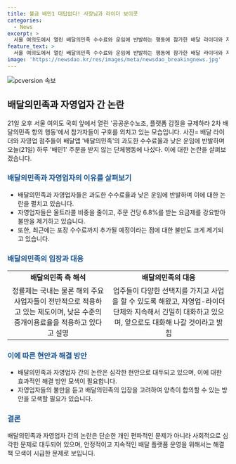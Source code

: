 ```yaml
---
title: 불금 배민1 대답없다! 사장님과 라이더 보이콧
categories:
  - News
excerpt: >
  서울 여의도에서 열린 배달의민족 수수료와 운임에 반발하는 행동에 참가한 배달 라이더와 자영업 점주들. 배민1 주문 거부, 라이더 24시간 앱 끄기 등의 행동으로 불만 표출. 울트라콜 비중 감소, 수수료 강요에 대한 반감. 배달의민족은 수수료 도입, 포장 수수료 부과 등의 정책 변경. 관계자는 낮은 수준의 중개이용료율 주장.
feature_text: >
  서울 여의도에서 열린 배달의민족 수수료와 운임에 반발하는 행동에 참가한 배달 라이더와 자영업 점주들. 배민1 주문 거부, 라이더 24시간 앱 끄기 등의 행동으로 불만 표출. 울트라콜 비중 감소, 수수료 강요에 대한 반감. 배달의민족은 수수료 도입, 포장 수수료 부과 등의 정책 변경. 관계자는 낮은 수준의 중개이용료율 주장.
image: 'https://newsdao.kr/res/images/meta/newsdao_breakingnews.jpg'
---
```


<p><img src="https://newsdao.kr/res/images/meta/newsdao_breakingnews.jpg" alt="pcversion 속보" /></p>

<h2 data-ke-size="size26">배달의민족과 자영업자 간 논란</h2>

<p data-ke-size="size16">21일 오후 서울 여의도 국회 앞에서 열린 '공공운수노조, 플랫폼 갑질을 규제하라 2차 배달의민족 항의 행동'에서 참가자들이 구호를 외치고 있는 모습입니다. 사진= 배달 라이더와 자영업 점주들이 배달앱 '배달의민족'의 과도한 수수료율과 낮은 운임에 반발하며 오늘(21일) 하루 '배민1' 주문을 받지 않는 단체행동에 나섰다. 이에 대한 논란을 살펴보겠습니다.</p>

<h3><b><span style="color: #1a5490;">배달의민족과 자영업자의 이유를 살펴보기</span></b></h3>

<ul>
    <li>배달의민족과 자영업자들은 과도한 수수료율과 낮은 운임에 반발하며 이에 대한 논란을 펼치고 있습니다.</li>
    <li>자영업자들은 울트라콜 비중을 줄이고, 주문 건당 6.8%를 받는 요금제를 강요받아 불만을 제기하고 있습니다.</li>
    <li>또한, 최근에는 포장 수수료까지 추가될 예정이라는 점에 대한 불만도 크게 제기되고 있습니다.</li>
</ul>

<h3><b><span style="color: #1a5490;">배달의민족의 입장과 대응</span></b></h3>

<table>
    <tr>
        <td style="text-align: center; height: 17px;"><b>배달의민족 측 해석</b></td>
        <td style="text-align: center; height: 17px;"><b>배달의민족의 대응</b></td>
    </tr>
    <tr>
        <td style="text-align: center; height: 17px;">정률제는 국내는 물론 해외 주요 사업자들이 전반적으로 적용하고 있는 제도이며, 낮은 수준의 중개이용료율을 적용하고 있다고 설명</td>
        <td style="text-align: center; height: 17px;">업주들이 다양한 선택지를 가지고 사업을 할 수 있도록 해왔고, 자영업-라이더 단체와 지속해서 긴밀히 대화하고 있으며, 앞으로도 대화해 나갈 것이라고 밝힘</td>
    </tr>
</table>

<h3><b><span style="color: #1a5490;">이에 따른 현안과 해결 방안</span></b></h3>

<ul>
    <li>배달의민족과 자영업자 간의 논란은 심각한 현안으로 대두되고 있으며, 이에 대한 효과적인 해결 방안 모색이 필요합니다.</li>
    <li>자영업자들의 불만을 듣고 배달의민족의 입장을 고려하여 양측이 합의할 수 있는 방안을 모색할 필요가 있습니다.</li>
</ul>

<h3><b><span style="color: #1a5490;">결론</span></b></h3>

<p data-ke-size="size16">배달의민족과 자영업자 간의 논란은 단순한 개인 편파적인 문제가 아니라 사회적으로 심각한 문제로 대두되어 있으며, 안정적이고 지속적인 배달 플랫폼 운영을 위해서는 해결책 모색이 시급한 문제로 보입니다.</p>

